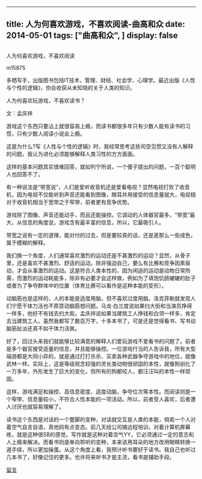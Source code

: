 
---
title:   人为何喜欢游戏，不喜欢阅读-曲高和众
date: 2014-05-01
tags: ["曲高和众", ]
display: false
---


## 



人为何喜欢游戏，不喜欢阅读




m15875




多栖写手，出版图书包括IT技术，管理、财经、社会学、心理学。最近出版《人性与个性的逻辑》，你会收获从未知晓的关于人类的知识。


人为何喜欢玩游戏，不喜欢读书？

 

文：孟庆祥

游戏这个东西只要沾上就很容易上瘾，而读书都很多年只有少数人能有读书的习惯，只有少数人阅读小说会上瘾。

 

这是为什么?写《人性与个性的逻辑》时，我经常思考这些司空见惯又没有人解释的问题。我认为进化必须能够解释人类习性的方方面面。

 

这样的基本问题其实很难回答，就如列宁所说，一个傻子提出的问题，一百个聪明人也回答不了。

 

有一种说法是“带宽说”，人们是爱听收音机还是爱看电视？显然电视打败了收音机，因为电视不仅能听到声音还能看到图像，眼耳并用接受的信息量就大，电视相对于收音机相当于宽带之于窄带，前者更有竞争优势。

 

游戏除了图像、声音还能动手，而且还能操控。它调动的人体器官最多，“带宽”最大，从信息的角度说，游戏含有最丰富的信息，所以，它最吸引人。

 

带宽之说有一定的道理，能对付的过去，但是要较真的话，还是差那么一些成色，属于模糊的解释。

 

我们换一个角度，人们通常喜欢激烈的运动还是不甚激烈的运动？显然，从骨子里，还是喜欢不甚激烈、舒适的运动。除非强迫自己，要么有比赛和竞争因素驱动，才会从事激烈的运动。这是符合人类本性的，因为闲适的运动是动物日常所需，而激烈的运动耗能多，除非有必要才会这样做，例如为了填饱饥肠辘辘的肚子或者为了争夺群体中的位置（体育比赛可以看作是这种本能的变形）。

 

动脑筋也是这样的，人的本能是适度用脑，但不喜欢过度用脑。洛克菲勒就发现人们宁愿干体力活也不原意动脑筋想问题。马龙·白兰度说如果扫大街和当演员挣得一样多，他好不有钱去扫大街。孟庆祥说如果当建筑工人挣钱和白领一样多，肯定去当建筑工人。虽然我都写了数百万字，十多本书了，可是还是觉得看书、写书动脑筋扯淡还真不如干体力活爽。

 

好了，回过头来我们就能够比较满意的解释人们爱玩游戏不爱看书的问题了。前者是多个器官接受适量的信息，并且能够操控。一位游戏行当的人告诉我，所有大型端游都是大同小异的，就是通过打打杀杀、买卖各种武器争夺游戏中的地位，就像武林一样。实际上，这是等级观念较强的灵长类动物很顽固的本性，就像狗驯化了一万多年，外形发生了巨大的变化，但所有的狗都咬人，都汪汪叫的本性一样顽固。

 

这样，游戏满足和操控、高信息密度、适度动脑，争夺位次等本性。而阅读则是一个窄带、信息量较小，不符合人性本能的一项活动。所以，前者受人喜欢，后者遭人讨厌也就容易理解了。

 

读书这个东西是对话的一个蹩脚的变种，对话就交互是人类的本能，倘若一个人对着空气自言自语，真他妈有点变态。前几天给公司搞远程培训，对着计算机屏幕练，就是这种很SB的感觉。写作就是这种对着空气YY，它必须通过一定的意志和人上瘾来解决。而看书则是单向聆听的变种，本来该用耳朵的地方改用眼睛转换一道手续，所以更加操蛋。从这个角度上看，我预计听书要好于读书。我自己也听过几本书了，好像记住的更多。也许将来听书才是主流，看书是辅助手段。











[留言](javascript:;)


